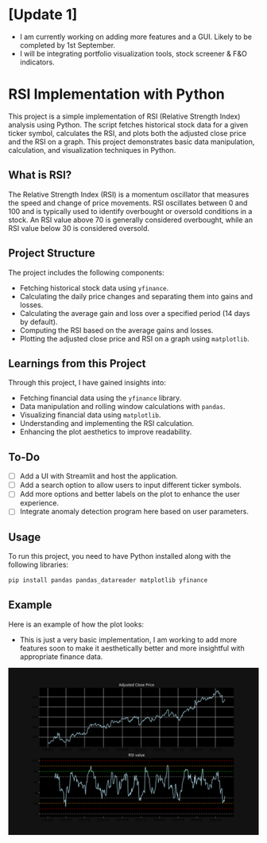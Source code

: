 # [Update 1]
- I am currently working on adding more features and a GUI. Likely to be completed by 1st September.
- I will be integrating portfolio visualization tools, stock screener & F&O indicators.

# RSI Implementation with Python

This project is a simple implementation of RSI (Relative Strength Index) analysis using Python. The script fetches historical stock data for a given ticker symbol, calculates the RSI, and plots both the adjusted close price and the RSI on a graph. This project demonstrates basic data manipulation, calculation, and visualization techniques in Python.

## What is RSI?

The Relative Strength Index (RSI) is a momentum oscillator that measures the speed and change of price movements. RSI oscillates between 0 and 100 and is typically used to identify overbought or oversold conditions in a stock. An RSI value above 70 is generally considered overbought, while an RSI value below 30 is considered oversold.

## Project Structure

The project includes the following components:

- Fetching historical stock data using `yfinance`.
- Calculating the daily price changes and separating them into gains and losses.
- Calculating the average gain and loss over a specified period (14 days by default).
- Computing the RSI based on the average gains and losses.
- Plotting the adjusted close price and RSI on a graph using `matplotlib`.

## Learnings from this Project

Through this project, I have gained insights into:

- Fetching financial data using the `yfinance` library.
- Data manipulation and rolling window calculations with `pandas`.
- Visualizing financial data using `matplotlib`.
- Understanding and implementing the RSI calculation.
- Enhancing the plot aesthetics to improve readability.

## To-Do

- [ ] Add a UI with Streamlit and host the application.
- [ ] Add a search option to allow users to input different ticker symbols.
- [ ] Add more options and better labels on the plot to enhance the user experience.
- [ ] Integrate anomaly detection program here based on user parameters.

## Usage

To run this project, you need to have Python installed along with the following libraries:

```sh
pip install pandas pandas_datareader matplotlib yfinance
```

## Example

Here is an example of how the plot looks:

- This is just a very basic implementation, I am working to add more features soon to make it aesthetically better and more insightful with appropriate finance data.

![GOOG RSI Chart](goog_rsi_chart.png)

